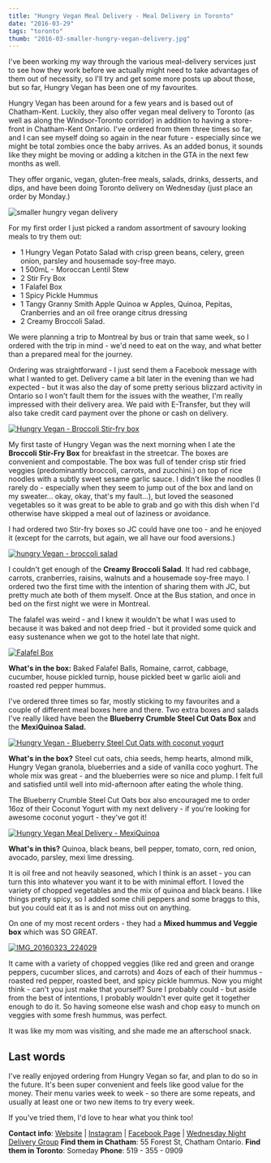 ```yaml
---
title: "Hungry Vegan Meal Delivery - Meal Delivery in Toronto"
date: "2016-03-29"
tags: "toronto"
thumb: "2016-03-smaller-hungry-vegan-delivery.jpg"
---
```

I've been working my way through the various meal-delivery services just to see how they work before we actually might need to take advantages of them out of necessity, so I'll try and get some more posts up about those, but so far, Hungry Vegan has been one of my favourites.

Hungry Vegan has been around for a few years and is based out of Chatham-Kent. Luckily, they also offer vegan meal delivery to Toronto (as well as along the Windsor-Toronto corridor) in addition to having a store-front in Chatham-Kent Ontario. I've ordered from them three times so far, and I can see myself doing so again in the near future - especially since we might be total zombies once the baby arrives. As an added bonus, it sounds like they might be moving or adding a kitchen in the GTA in the next few months as well.

They offer organic, vegan, gluten-free meals, salads, drinks, desserts, and dips, and have been doing Toronto delivery on Wednesday (just place an order by Monday.)

![smaller hungry vegan delivery](images/smaller-hungry-vegan-delivery.jpg)

For my first order I just picked a random assortment of savoury looking meals to try them out:

- 1 Hungry Vegan Potato Salad with crisp green beans, celery, green onion, parsley and housemade soy-free mayo.
- 1 500mL - Moroccan Lentil Stew
- 2 Stir Fry Box
- 1 Falafel Box
- 1 Spicy Pickle Hummus
- 1 Tangy Granny Smith Apple Quinoa w Apples, Quinoa, Pepitas, Cranberries and an oil free orange citrus dressing
- 2 Creamy Broccoli Salad.

We were planning a trip to Montreal by bus or train that same week, so I ordered with the trip in mind - we'd need to eat on the way, and what better than a prepared meal for the journey.

Ordering was straightforward - I just send them a Facebook message with what I wanted to get. Delivery came a bit later in the evening than we had expected - but it was also the day of some pretty serious blizzard activity in Ontario so I won't fault them for the issues with the weather, I'm really impressed with their delivery area. We paid with E-Transfer, but they will also take credit card payment over the phone or cash on delivery.

[![Hungry Vegan - Broccoli Stir-fry box](images/24936747513_b66033e82b_c.jpg)](https://www.flickr.com/photos/prairiev/24936747513/in/album-72157664880319969/ "Hungry Vegan - Broccoli Stir-fry box")

My first taste of Hungry Vegan was the next morning when I ate the **Broccoli Stir-Fry Box** for breakfast in the streetcar. The boxes are convenient and compostable. The box was full of tender crisp stir fried veggies (predominantly broccoli, carrots, and zucchini.) on top of rice noodles with a subtly sweet sesame garlic sauce. I didn't like the noodles (I rarely do - especially when they seem to jump out of the box and land on my sweater... okay, okay, that's my fault...), but loved the seasoned vegetables so it was great to be able to grab and go with this dish when I'd otherwise have skipped a meal out of laziness or avoidance.

I had ordered two Stir-fry boxes so JC could have one too - and he enjoyed it (except for the carrots, but again, we all have our food aversions.)

[![hungry Vegan - broccoli salad](images/25174938519_33bc3fcb36_c.jpg)](https://www.flickr.com/photos/prairiev/25174938519/in/album-72157664880319969/ "hungry Vegan - broccoli salad")
<script src="//embedr.flickr.com/assets/client-code.js" async charset="utf-8"></script>

I couldn't get enough of the **Creamy Broccoli Salad**. It had red cabbage, carrots, cranberries, raisins, walnuts and a housemade soy-free mayo. I ordered two the first time with the intention of sharing them with JC, but pretty much ate both of them myself. Once at the Bus station, and once in bed on the first night we were in Montreal.

The falafel was weird - and I knew it wouldn't be what I was used to because it was baked and not deep fried - but it provided some quick and easy sustenance when we got to the hotel late that night. 

[![Falafel Box](images/25175007379_de8e300f99_c.jpg)](https://www.flickr.com/photos/prairiev/25175007379/in/album-72157664880319969/ "Untitled")

**What's in the box:** Baked Falafel Balls, Romaine, carrot, cabbage, cucumber, house pickled turnip, house pickled beet w garlic aioli and roasted red pepper hummus.

I've ordered three times so far, mostly sticking to my favourites and a couple of different meal boxes here and there. Two extra boxes and salads I've really liked have been the **Blueberry Crumble Steel Cut Oats Box** and the **MexiQuinoa Salad.**

[![Hungry Vegan - Blueberry Steel Cut Oats with coconut yogurt](images/25582030771_bbbe4aa045_c.jpg)](https://www.flickr.com/photos/prairiev/25582030771/in/album-72157664880319969/ "Hungry Vegan - Blueberry Steel Cut Oats with coconut yogurt")
<script src="//embedr.flickr.com/assets/client-code.js" async charset="utf-8"></script>

**What's in the box?** Steel cut oats, chia seeds, hemp hearts, almond milk, Hungry Vegan granola, blueberries and a side of vanilla coco yoghurt. The whole mix was great - and the blueberries were so nice and plump. I felt full and satisfied until well into mid-afternoon after eating the whole thing.

The Blueberry Crumble Steel Cut Oats box also encouraged me to order 16oz of their Coconut Yogurt with my next delivery - if you're looking for awesome coconut yogurt - they've got it!

[![Hungry Vegan Meal Delivery - MexiQuinoa](images/25972809281_058f5fa018_c.jpg)](https://www.flickr.com/photos/prairiev/25972809281/in/album-72157664880319969/ "Hungry Vegan Meal Delivery - MexiQuinoa")

**What's in this?** Quinoa, black beans, bell pepper, tomato, corn, red onion, avocado, parsley, mexi lime dressing.

It is oil free and not heavily seasoned, which I think is an asset - you can turn this into whatever you want it to be with minimal effort. I loved the variety of chopped vegetables and the mix of quinoa and black beans. I like things pretty spicy, so I added some chili peppers and some braggs to this, but you could eat it as is and not miss out on anything.

On one of my most recent orders - they had a **Mixed hummus and Veggie box** which was SO GREAT.

[![IMG_20160323_224029](images/25390283693_184461a614_c.jpg)](https://www.flickr.com/photos/prairiev/25390283693/in/datetaken/ "IMG_20160323_224029")

It came with a variety of chopped veggies (like red and green and orange peppers, cucumber slices, and carrots) and 4ozs of each of their hummus - roasted red pepper, roasted beet, and spicy pickle hummus. Now you might think - can't you just make that yourself? Sure I probably could - but aside from the best of intentions, I probably wouldn't ever quite get it together enough to do it. So having someone else wash and chop easy to munch on veggies with some fresh hummus, was perfect.

It was like my mom was visiting, and she made me an afterschool snack.

## Last words

I've really enjoyed ordering from Hungry Vegan so far, and plan to do so in the future. It's been super convenient and feels like good value for the money. Their menu varies week to week - so there are some repeats, and usually at least one or two new items to try every week.

If you've tried them, I'd love to hear what you think too!

**Contact info**: [Website](http://www.hungryvegan.ca/) | [Instagram](https://www.instagram.com/hungryveg/) | [Facebook Page](https://www.facebook.com/HungryVegan1) | [Wednesday Night Delivery Group](https://www.facebook.com/groups/557312871100719/) **Find them in Chatham**: 55 Forest St, Chatham Ontario. **Find them in Toronto**: Someday **Phone**: 519 - 355 - 0909
